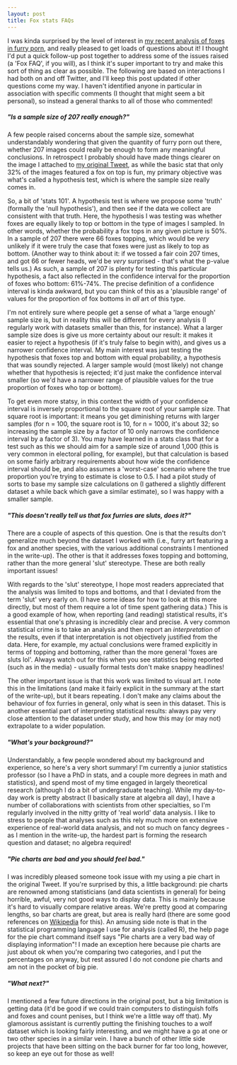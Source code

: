 ```yaml
---
layout: post
title: Fox stats FAQs
---
```


I was kinda surprised by the level of interest in [my recent analysis of foxes in furry porn](https://tealeafraccoon.github.io/Fox-Sub-Stats/), and really pleased to get loads of questions about it! I thought I'd put a quick follow-up post together to address some of the issues raised (a 'Fox FAQ', if you will), as I think it's super important to try and make this sort of thing as clear as possible. The following are based on interactions I had both on and off Twitter, and I'll keep this post updated if other questions come my way. I haven't identified anyone in particular in association with specific comments (I thought that might seem a bit personal), so instead a general thanks to all of those who commented!

##### "Is a sample size of 207 really enough?"

A few people raised concerns about the sample size, somewhat understandably wondering that given the quantity of furry porn out there, whether 207 images could really be enough to form any meaningful conclusions. In retrospect I probably should have made things clearer on the image I attached to [my original Tweet](https://twitter.com/tealeafraccoon/status/813442453801943041), as while the basic stat that only 32% of the images featured a fox on top is fun, my primary objective was what's called a hypothesis test, which is where the sample size really comes in.

So, a bit of 'stats 101'. A hypothesis test is where we propose some 'truth' (formally the 'null hypothesis'), and then see if the data we collect are consistent with that truth. Here, the hypothesis I was testing was whether foxes are equally likely to top or bottom in the type of images I sampled. In other words, whether the probability a fox tops in any given picture is 50%. In a sample of 207 there were 66 foxes topping, which would be *very* unlikely if it were truly the case that foxes were just as likely to top as bottom. (Another way to think about it: if we tossed a fair coin 207 times, and got 66 or fewer heads, we'd be *very* surprised - that's what the p-value tells us.) As such, a sample of 207 is plenty for testing this particular hypothesis, a fact also reflected in the confidence interval for the proportion of foxes who bottom: 61%-74%. The precise definition of a confidence interval is kinda awkward, but you can think of this as a 'plausible range' of values for the proportion of fox bottoms in *all* art of this type.

I'm not entirely sure where people get a sense of what a 'large enough' sample size is, but in reality this will be different for every analysis (I regularly work with datasets smaller than this, for instance). What a larger sample size does is give us more certainty about our result: it makes it easier to reject a hypothesis (if it's truly false to begin with), and gives us a narrower confidence interval. My main interest was just testing the hypothesis that foxes top and bottom with equal probability, a hypothesis that was soundly rejected. A larger sample would (most likely) not change whether that hypothesis is rejected; it'd just make the confidence interval smaller (so we'd have a narrower range of plausible values for the true proportion of foxes who top or bottom).

To get even more statsy, in this context the width of your confidence interval is inversely proportional to the square root of your sample size. That square root is important: it means you get diminishing returns with larger samples (for n = 100, the square root is 10, for n = 1000, it's about 32; so increasing the sample size by a factor of 10 only narrows the confidence interval by a factor of 3). You may have learned in a stats class that for a test such as this we should aim for a sample size of around 1,000 (this is very common in electoral polling, for example), but that calculation is based on some fairly arbitrary requirements about how wide the confidence interval should be, and also assumes a 'worst-case' scenario where the true proportion you're trying to estimate is close to 0.5. I had a pilot study of sorts to base my sample size calculations on (I gathered a slightly different dataset a while back which gave a similar estimate), so I was happy with a smaller sample.

##### "This doesn't really tell us that fox furries are sluts, does it?"

There are a couple of aspects of this question. One is that the results don't generalize much beyond the dataset I worked with (i.e., furry art featuring a fox and another species, with the various additional constraints I mentioned in the write-up). The other is that it addresses foxes topping and bottoming, rather than the more general 'slut' stereotype. These are both really important issues!

With regards to the 'slut' stereotype, I hope most readers appreciated that the analysis was limited to tops and bottoms, and that I deviated from the term 'slut' very early on. (I have some ideas for how to look at this more directly, but most of them require a lot of time spent gathering data.) This is a good example of how, when reporting (and reading) statistical results, it's essential that one's phrasing is incredibly clear and precise. A very common statistical crime is to take an analysis and then report an *interpretation* of the results, even if that interpretation is not objectively justified from the data. Here, for example, my actual conclusions were framed explicitly in terms of topping and bottoming, rather than the more general 'foxes are sluts lol'. Always watch out for this when you see statistics being reported (such as in the media) - usually formal tests don't make snappy headlines!

The other important issue is that this work was limited to visual art. I note this in the limitations (and make it fairly explicit in the summary at the start of the write-up), but it bears repeating. I don't make any claims about the behaviour of fox furries in general, only what is seen in this dataset. This is another essential part of interpreting statistical results: always pay very close attention to the dataset under study, and how this may (or may not) extrapolate to a wider population.

##### "What's your background?"

Understandably, a few people wondered about my background and experience, so here's a very short summary! I'm currently a junior statistics professor (so I have a PhD in stats, and a couple more degrees in math and statistics), and spend most of my time engaged in largely theoretical research (although I do a bit of undergraduate teaching). While my day-to-day work is pretty abstract (I basically stare at algebra all day), I have a number of collaborations with scientists from other specialties, so I'm regularly involved in the nitty gritty of 'real world' data analysis. I like to stress to people that analyses such as this rely much more on extensive experience of real-world data analysis, and not so much on fancy degrees - as I mention in the write-up, the hardest part is forming the research question and dataset; no algebra required!

##### "Pie charts are bad and you should feel bad."

I was incredibly pleased someone took issue with my using a pie chart in the original Tweet. If you're surprised by this, a little background: pie charts are renowned among statisticians (and data scientists in general) for being horrible, awful, very not good ways to display data. This is mainly because it's hard to visually compare relative areas. We're pretty good at comparing lengths, so bar charts are great, but area is really hard (there are some good references on [Wikipedia](https://en.wikipedia.org/wiki/Pie_chart#Use_and_effectiveness) for this). An amusing side note is that in the statistical programming language I use for analysis (called R), the help page for the pie chart command itself says "Pie charts are a very bad way of displaying information"! I made an exception here because pie charts are just about ok when you're comparing two categories, and I put the percentages on anyway, but rest assured I do not condone pie charts and am not in the pocket of big pie.

##### "What next?"

I mentioned a few future directions in the original post, but a big limitation is getting data (it'd be good if we could train computers to distinguish folfs and foxes and count penises, but I think we're a little way off that). My glamorous assistant is currently putting the finishing touches to a wolf dataset which is looking fairly interesting, and we might have a go at one or two other species in a similar vein. I have a bunch of other little side projects that have been sitting on the back burner for far too long, however, so keep an eye out for those as well!
